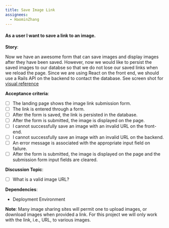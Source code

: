 ```yaml
---
title: Save Image Link
assignees:
  - HaominZhang
---
```


#### As a user I want to save a link to an image.

__Story__:

Now we have an awesome form that can save images and display images after they have been saved. However, now we would 
like to persist the saved images to our databse so that we do not lose our saved links when we reload the page. Since we are using React 
on the front end, we should use a Rails API on the backend to contact the database. See screen shot for [visual reference](../images/url-form-error.png)

__Acceptance criteria__:
- [ ] The landing page shows the image link submission form.
- [ ] The link is entered through a form.
- [ ] After the form is saved, the link is persisted in the database.
- [ ] After the form is submitted, the image is displayed on the page.
- [ ] I cannot successfully save an image with an invalid URL on the front-end.
- [ ] I cannot successfully save an image with an invalid URL on the backend.
- [ ] An error message is associated with the appropriate input field on
  failure.
- [ ] After the form is submitted, the image is displayed on the page and the submission form input fields are cleared.

__Discussion Topic__:
- [ ] What is a valid image URL?

__Dependencies__:
- Deployment Environment

__Note__: Many image sharing sites will permit one to upload images, or
download images when provided a link. For this project we will only work with
the link, i.e., URL, to various images.
